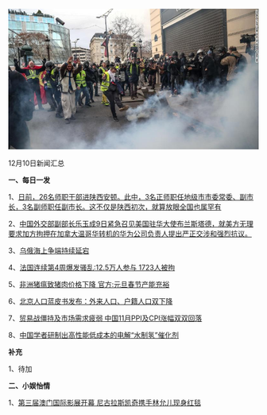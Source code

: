    ![12_01](.\12_10.jpg)

12月10日新闻汇总

**一、每日一发**

1、[日前，26名师职干部进陕西安顿。此中，3名正师职任地级市市委常委、副市长，3名副师职任副市长。这不仅是陕西初次，就算放眼全国也属罕有](http://www.dlzyyj.com/13110.html)

2、[中国外交部副部长乐玉成9日紧急召见美国驻华大使布兰斯塔德，就美方无理要求加方拘押在加拿大温哥华转机的华为公司负责人提出严正交涉和强烈抗议。](http://paper.people.com.cn/rmrb/html/2018-12/10/nw.D110000renmrb_20181210_6-03.htm)

3、[乌俄海上争端持续延宕](http://paper.people.com.cn/rmrb/html/2018-12/10/nw.D110000renmrb_20181210_3-21.htm)

4、[法国连续第4周爆发骚乱:12.5万人参与 1723人被拘](https://news.163.com/18/1209/16/E2JKI3OR0001899N.html)

5、[非洲猪瘟致猪肉价格下降 官方:元旦春节产能充裕](https://news.163.com/18/1210/00/E2KHK27Q000187VI.html)

6、[北京人口蓝皮书发布：外来人口、户籍人口双下降](https://news.163.com/18/1209/22/E2KB4LKI0001875P.html)

7、[贸易战僵持及市场需求疲弱 中国11月PPI及CPI涨幅双双回落](https://www.zaobao.com/finance/china/story20181210-914591)

8、[中国学者研制出高性能低成本的电解“水制氢”催化剂](https://www.zaobao.com/realtime/china/story20181209-914435)



**补充**

1、待加



**二、小娱怡情**

1、[第三届澳门国际影展开幕 尼古拉斯凯奇携手林允儿现身红毯](http://movie.67.com/scene/2018/12/08/934373.html)